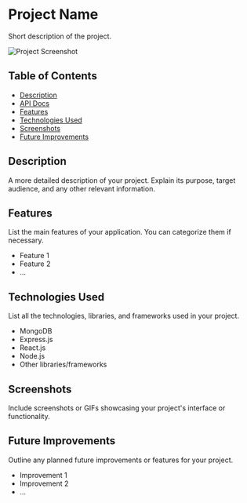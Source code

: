 # Project Name

Short description of the project.

![Project Screenshot](link-to-screenshot)

## Table of Contents

- [Description](#description)
- [API Docs](https://google.com)
- [Features](#features)
- [Technologies Used](#technologies-used)
- [Screenshots](#screenshots)
- [Future Improvements](#future-improvements)

## Description

A more detailed description of your project. Explain its purpose, target audience, and any other relevant information.

## Features

List the main features of your application. You can categorize them if necessary.

- Feature 1
- Feature 2
- ...


## Technologies Used

List all the technologies, libraries, and frameworks used in your project.

- MongoDB
- Express.js
- React.js
- Node.js
- Other libraries/frameworks


## Screenshots

Include screenshots or GIFs showcasing your project's interface or functionality.


## Future Improvements

Outline any planned future improvements or features for your project.

- Improvement 1
- Improvement 2
- ...